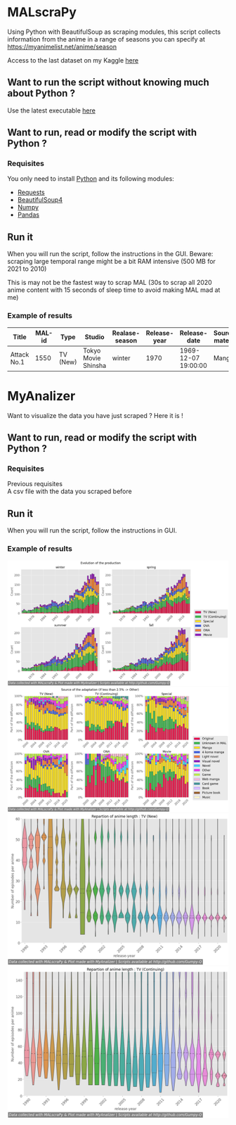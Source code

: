 # MALscraPy
Using Python with BeautifulSoup as scraping modules, this script collects information from the anime in a range of seasons you can specify at https://myanimelist.net/anime/season

Access to the last dataset on my Kaggle [here](https://www.kaggle.com/crazygump/myanimelist-scrappind-a-decade-of-anime)

## Want to run the script without knowing much about Python ?
Use the latest executable [here](https://github.com/Gumpy-Q/MALscraPy/releases/)

## Want to run, read or modify the script with Python ?
### Requisites
You only need to install [Python]( https://www.python.org/downloads/) and its following modules:
* [Requests](https://docs.python-requests.org/en/latest/user/install/#install) 
* [BeautifulSoup4](https://www.crummy.com/software/BeautifulSoup/bs4/doc/#installing-beautiful-soup)
* [Numpy](https://numpy.org/install/)
* [Pandas](https://pandas.pydata.org/docs/getting_started/install.html)

## Run it
When you will run the script, follow the instructions in the GUI.
Beware: scraping large temporal range might be a bit RAM intensive (500 MB for 2021 to 2010)

This is may not be the fastest way to scrap MAL (30s to scrap all 2020 anime content with 15 seconds of sleep time to avoid making MAL mad at me)

### Example of results
| Title | MAL-id | Type | Studio | Realase-season | Release-year | Release-date | Source-material | Episodes |
| --- | --- | --- | --- | --- | --- | --- | --- | --- |
| Attack No.1 | 1550 | TV (New) | Tokyo Movie Shinsha | winter | 1970 | 1969-12-07 19:00:00 | Manga | 104 |

# MyAnalizer
Want to visualize the data you have just scraped ? Here it is !

## Want to run, read or modify the script with Python ?
### Requisites
Previous requisites  
A csv file with the data you scraped before  

## Run it
When you will run the script, follow the instructions in GUI.

### Example of results

![Evolution of the anime production from 1970 to 2021](https://github.com/Gumpy-Q/MALscraPy/blob/main/production%2070%20to%2021.png)
![Source of the anime adaptation from 2000 to 2021](https://github.com/Gumpy-Q/MALscraPy/blob/main/source%2000%20to%2021.png)
![New anime length from 1990 to 2021](https://github.com/Gumpy-Q/MALscraPy/blob/main/episode%20new%2090%20to%2021.png)
![Continued anime length from 1990 to 2021](https://github.com/Gumpy-Q/MALscraPy/blob/main/episode%20continue%2090%20to%2021.png)
